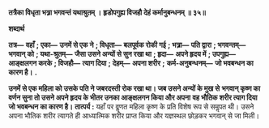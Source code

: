 **तत्रैका विधृता भत्र्रा भगवन्तं यथाश्रुतम् ।** **हृडोपगुह्य विजहौ देहं कर्मानुबन्धनम् ॥ ३५॥** 

**शब्दार्थ** 

**तत्र—** **वहाँ** **; एका—** **उनमें से एक ने** **; विधृता—** **बलपूर्वक रोकी गई** **; भत्र्रा—** **पति द्वारा** **; भगवन्तम्—** **भगवान् को** **; यथा-श्रुतम्—** **जैसा उसने अन्यों से सुन रखा था** **; हृदा—** **अपने हृदय में** **; उपगुह्य—** **आङ्क्षलगन करके** **; विजहौ—** **त्याग दिया** **; देहम्—** **अपना शरीर** **;** **कर्म-अनुबन्धनम्—** **जो भवबन्धन का कारण है।** **.** 

**उनमें से एक महिला को उसके पति ने जबरदस्ती रोक रखा था। जब उसने अन्यों के मुख से** **भगवान् कृष्ण का वर्णन सुना तो उसने अपने हृदय के भीतर उनका आङ्क्षलगन किया और अपना** **वह भौतिक शरीर त्याग दिया जो भवबन्धन का कारण है।** **तात्पर्य :** यहाँ पर वॢणत महिला कृष्ण के प्रति विशेष रूप से समॢपत थी। उसने अपना भौतिक शरीर त्यागते ही आध्यात्मिक शरीर प्राप्त किया और यज्ञस्थल छोड़कर भगवान् से जा मिली।  